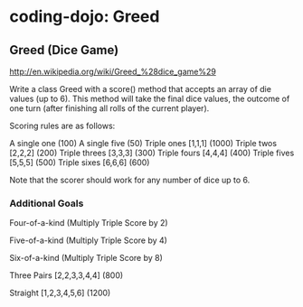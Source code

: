 # coding-dojo: Greed

## Greed (Dice Game)

http://en.wikipedia.org/wiki/Greed_%28dice_game%29

Write a class Greed with a score() method that accepts an array of die values (up to 6). This method will take the final dice values, the outcome 
of one turn (after finishing all rolls of the current player).

Scoring rules are as follows:

A single one (100)
A single five (50)
Triple ones [1,1,1] (1000)
Triple twos [2,2,2] (200)
Triple threes [3,3,3] (300)
Triple fours [4,4,4] (400)
Triple fives [5,5,5] (500)
Triple sixes [6,6,6] (600)


Note that the scorer should work for any number of dice up to 6.

### Additional Goals
Four-of-a-kind (Multiply Triple Score by 2)

Five-of-a-kind (Multiply Triple Score by 4)

Six-of-a-kind (Multiply Triple Score by 8)

Three Pairs [2,2,3,3,4,4] (800)

Straight [1,2,3,4,5,6] (1200)

